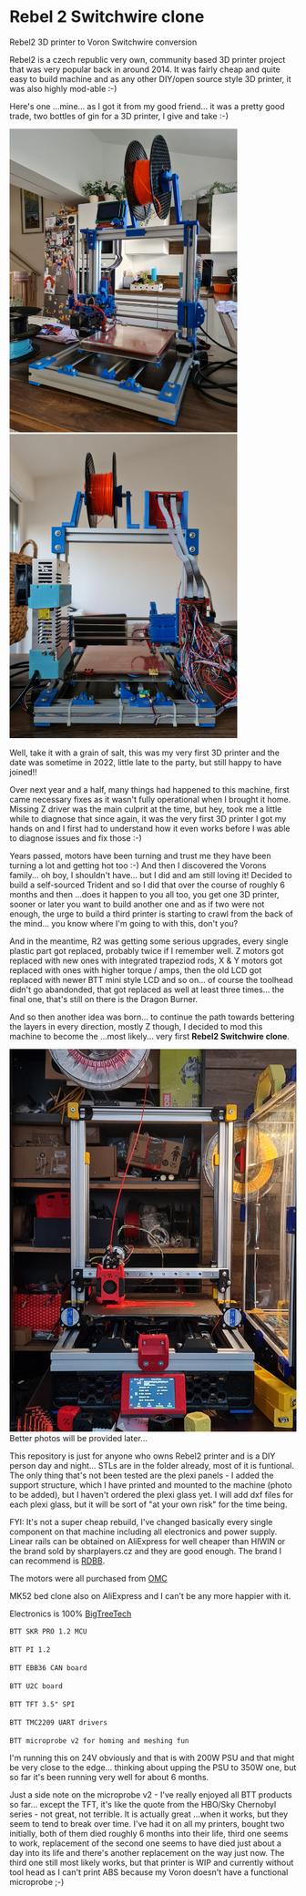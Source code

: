 # Rebel 2 Switchwire clone

Rebel2 3D printer to Voron Switchwire conversion

Rebel2 is a czech republic very own, community based 3D printer project that was very popular back in around 2014. It was fairly cheap and quite easy to build machine and as any other DIY/open source style 3D printer, it was also highly mod-able :-)

Here's one ...mine... as I got it from my good friend... it was a pretty good trade, two bottles of gin for a 3D printer, I give and take :-)

<img src="imgs/r2_inception.jpg" width="400"> <img src="imgs/r2_inception_2.jpg" width="400">

Well, take it with a grain of salt, this was my very first 3D printer and the date was sometime in 2022, little late to the party, but still happy to have joined!! 

Over next year and a half, many things had happened to this machine, first came necessary fixes as it wasn't fully operational when I brought it home. Missing Z driver was the main culprit at the time, but hey, took me a little while to diagnose that since again, it was the very first 3D printer I got my hands on and I first had to understand how it even works before I was able to diagnose issues and fix those :-)

Years passed, motors have been turning and trust me they have been turning a lot and getting hot too :-) And then I discovered the Vorons family... oh boy, I shouldn't have... but I did and am still loving it! Decided to build a self-sourced Trident and so I did that over the course of roughly 6 months and then ...does it happen to you all too, you get one 3D printer, sooner or later you want to build another one and as if two were not enough, the urge to build a third printer is starting to crawl from the back of the mind... you know where I'm going to with this, don't you?

And in the meantime, R2 was getting some serious upgrades, every single plastic part got replaced, probably twice if I remember well. Z motors got replaced with new ones with integrated trapeziod rods, X & Y motors got replaced with ones with higher torque / amps, then the old LCD got replaced with newer BTT mini style LCD and so on... of course the toolhead didn't go abandonded, that got replaced as well at least three times... the final one, that's still on there is the Dragon Burner.

And so then another idea was born... to continue the path towards bettering the layers in every direction, mostly Z though, I decided to mod this machine to become the ...most likely... very first <b>Rebel2 Switchwire clone</b>.

<img src="imgs/r2sw.jpg" width="800">
Better photos will be provided later...

This repository is just for anyone who owns Rebel2 printer and is a DIY person day and night... STLs are in the folder already, most of it is funtional. The only thing that's not been tested are the plexi panels - I added the support structure, which I have printed and mounted to the machine (photo to be added), but I haven't ordered the plexi glass yet. I will add dxf files for each plexi glass, but it will be sort of "at your own risk" for the time being.

FYI: It's not a super cheap rebuild, I've changed basically every single component on that machine including all electronics and power supply. Linear rails can be obtained on AliExpress for well cheaper than HIWIN or the brand sold by sharplayers.cz and they are good enough. The brand I can recommend is [RDBB](https://vi.aliexpress.com/item/1005001549115363.html?spm=a2g0o.productlist.main.19.7a20idDBidDB4H&algo_pvid=668dc950-613d-42e5-a506-44741d15745c&algo_exp_id=668dc950-613d-42e5-a506-44741d15745c-9&pdp_npi=4%40dis%21EUR%2110.69%2110.69%21%21%2111.22%2111.22%21%402103253917152880300422146e5533%2112000036647035263%21sea%21CZ%21722230593%21&curPageLogUid=h9JmP0pByGXx&utparam-url=scene%3Asearch%7Cquery_from%3A).

The motors were all purchased from [OMC](https://www.omc-stepperonline.com/)

MK52 bed clone also on AliExpress and I can't be any more happier with it.

Electronics is 100% [BigTreeTech](https://biqu.equipment/)

    BTT SKR PRO 1.2 MCU

    BTT PI 1.2 
    
    BTT EBB36 CAN board
    
    BTT U2C board 
    
    BTT TFT 3.5" SPI
    
    BTT TMC2209 UART drivers
    
    BTT microprobe v2 for homing and meshing fun

I'm running this on 24V obviously and that is with 200W PSU and that might be very close to the edge... thinking about upping the PSU to 350W one, but so far it's been running very well for about 6 months.

Just a side note on the microprobe v2 - I've really enjoyed all BTT products so far... except the TFT, it's like the quote from the HBO/Sky Chernobyl series - not great, not terrible. It is actually great ...when it works, but they seem to tend to break over time. I've had it on all my printers, bought two initially, both of them died roughly 6 months into their life, third one seems to work, replacement of the second one seems to have died just about a day into its life and there's another replacement on the way just now. The third one still most likely works, but that printer is WIP and currently without tool head as I can't print ABS because my Voron doesn't have a functional microprobe ;-)
